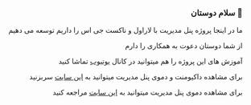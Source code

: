 ### <div align="right">سلام دوستان 👋</div>

<div align="right">
<p>ما در اینجا پروژه پنل مدیریت با لاراول و ناکست جی اس را داریم توسعه می دهیم</p>
<p>از شما دوستان دعوت به همکاری را دارم</p>
<p>آموزش های این پروژه را هم میتوانید در کانال <a href="https://www.youtube.com/playlist?list=PLXChBR5rCkrheZRydB6C-ohLMGL1Q6gGz" target="_blank">یوتیوب</a> تماشا کنید</p>
<p>برای مشاهده داکیومنت و دموی پنل مدیریت میتوانید به <a href="https://laranuxt.ir" target="_blank">این سایت</a> سربزنید</p>
<p>برای مشاهده دموی پنل مدیریت میتوانید به <a href="https://mnsry.github.io" target="_blank">این سایت</a> مراجعه کنید</p>
</div>
